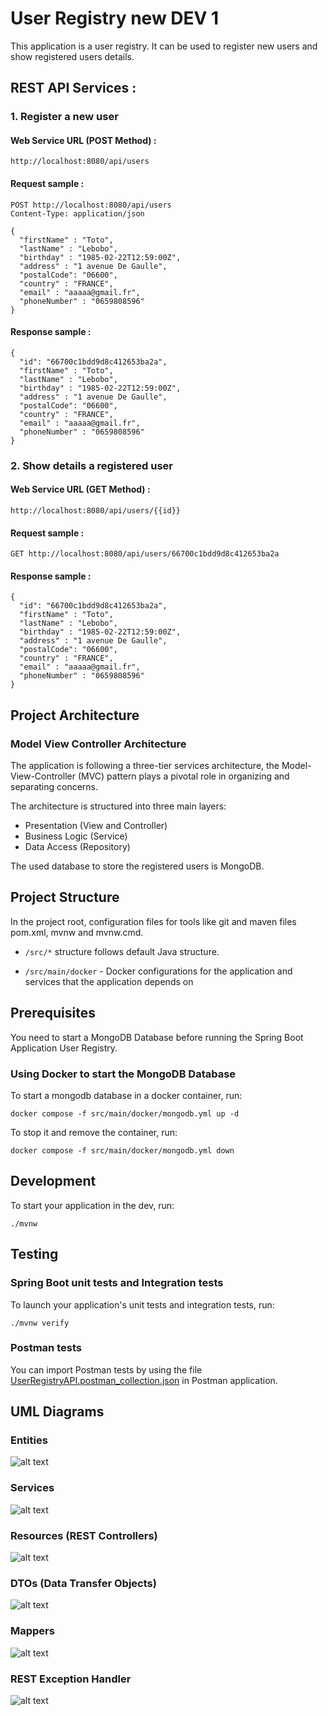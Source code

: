 # User Registry new DEV 1

This application is a user registry. It can be used to register new users and show registered users details.

## REST API Services :

### 1. Register a new user

#### Web Service URL (POST Method) :

```
http://localhost:8080/api/users
```

#### Request sample :

```
POST http://localhost:8080/api/users
Content-Type: application/json

{
  "firstName" : "Toto",
  "lastName" : "Lebobo",
  "birthday" : "1985-02-22T12:59:00Z",
  "address" : "1 avenue De Gaulle",
  "postalCode": "06600",
  "country" : "FRANCE",
  "email" : "aaaaa@gmail.fr",
  "phoneNumber" : "0659808596"
}
```

#### Response sample :

```
{
  "id": "66700c1bdd9d8c412653ba2a",
  "firstName" : "Toto",
  "lastName" : "Lebobo",
  "birthday" : "1985-02-22T12:59:00Z",
  "address" : "1 avenue De Gaulle",
  "postalCode": "06600",
  "country" : "FRANCE",
  "email" : "aaaaa@gmail.fr",
  "phoneNumber" : "0659808596"
}
```

### 2. Show details a registered user

#### Web Service URL (GET Method) :

```
http://localhost:8080/api/users/{{id}}
```

#### Request sample :

```
GET http://localhost:8080/api/users/66700c1bdd9d8c412653ba2a
```

#### Response sample :

```
{
  "id": "66700c1bdd9d8c412653ba2a",
  "firstName" : "Toto",
  "lastName" : "Lebobo",
  "birthday" : "1985-02-22T12:59:00Z",
  "address" : "1 avenue De Gaulle",
  "postalCode": "06600",
  "country" : "FRANCE",
  "email" : "aaaaa@gmail.fr",
  "phoneNumber" : "0659808596"
}
```

## Project Architecture

### Model View Controller Architecture

The application is following a three-tier services architecture, the Model-View-Controller (MVC) pattern plays a pivotal role in organizing and separating concerns.

The architecture is structured into three main layers:

- Presentation (View and Controller)
- Business Logic (Service)
- Data Access (Repository)

The used database to store the registered users is MongoDB.

## Project Structure

In the project root, configuration files for tools like git and maven files pom.xml, mvnw and mvnw.cmd.

- `/src/*` structure follows default Java structure.


- `/src/main/docker` - Docker configurations for the application and services that the application depends on

## Prerequisites

You need to start a MongoDB Database before running the Spring Boot Application User Registry.

### Using Docker to start the MongoDB Database

To start a mongodb database in a docker container, run:

```
docker compose -f src/main/docker/mongodb.yml up -d
```

To stop it and remove the container, run:

```
docker compose -f src/main/docker/mongodb.yml down
```


## Development

To start your application in the dev, run:

```
./mvnw
```


## Testing

### Spring Boot unit tests and Integration tests

To launch your application's unit tests and integration tests, run:

```
./mvnw verify
```

### Postman tests

You can import Postman tests by using the file [UserRegistryAPI.postman_collection.json](UserRegistryAPI.postman_collection.json) in Postman application.

## UML Diagrams

### Entities

![alt text](https://i.ibb.co/kDB5jSL/entities.png)

### Services

![alt text](https://i.ibb.co/9pv7S5Z/services.png)

### Resources (REST Controllers)

![alt text](https://i.ibb.co/0YVTTVp/User-Resouce.png)

### DTOs (Data Transfer Objects)

![alt text](https://i.ibb.co/hMMTLwz/dtos.png)

### Mappers

![alt text](https://i.ibb.co/qsy6bTT/mappers.png)

### REST Exception Handler

![alt text](https://i.ibb.co/RcfGywf/Rest-Exception-Handler.png)
